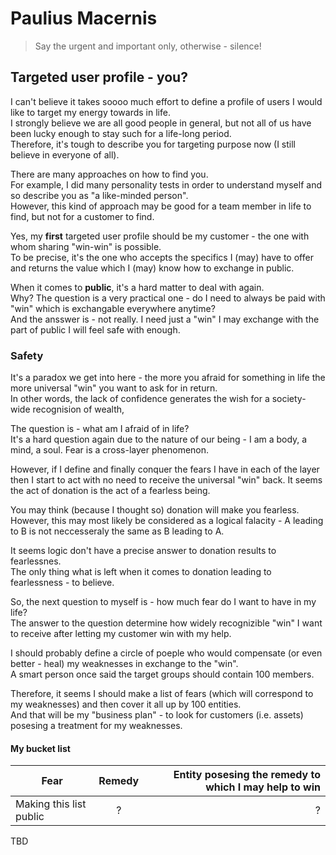 # Paulius Macernis

> Say the urgent and important only, otherwise - silence!


## Targeted user profile - you?

I can't believe it takes soooo much effort to define a profile of users I would like to target my energy towards in life.  
I strongly believe we are all good people in general, but not all of us have been lucky enough to stay such for a life-long period.  
Therefore, it's tough to describe you for targeting purpose now (I still believe in everyone of all).  

There are many approaches on how to find you.  
For example, I did many personality tests in order to understand myself and so describe you as "a like-minded person".  
However, this kind of approach may be good for a team member in life to find, but not for a customer to find. 

Yes, my **first** targeted user profile should be my customer - the one with whom sharing "win-win" is possible.  
To be precise, it's the one who accepts the specifics I (may) have to offer and returns the value which I (may) know how to exchange in public.  

When it comes to **public**, it's a hard matter to deal with again.  
Why? The question is a very practical one - do I need to always be paid with "win" which is exchangable everywhere anytime?  
And the ansswer is - not really. I need just a "win" I may exchange with the part of public I will feel safe with enough.   

### Safety  

It's a paradox we get into here - the more you afraid for something in life the more universal "win" you want to ask for in return.  
In other words, the lack of confidence generates the wish for a society-wide recognision of wealth,  

The question is - what am I afraid of in life?  
It's a hard question again due to the nature of our being - I am a body, a mind, a soul. Fear is a cross-layer phenomenon.  

However, if I define and finally conquer the fears I have in each of the layer then I start to act with no need to receive the universal "win" back.
It seems the act of donation is the act of a fearless being.  

You may think (because I thought so) donation will make you fearless.  
However, this may most likely be considered as a logical falacity - A leading to B is not neccesseraly the same as B leading to A.  

It seems logic don't have a precise answer to donation results to fearlessnes.  
The only thing what is left when it comes to donation leading to fearlessness - to believe.  

So, the next question to myself is - how much fear do I want to have in my life?  
The answer to the question determine how widely recognizible "win" I want to receive after letting my customer win with my help.  

I should probably define a circle of poeple who would compensate (or even better - heal) my weaknesses in exchange to the "win".  
A smart person once said the target groups should contain 100 members.  

Therefore, it seems I should make a list of fears (which will correspond to my weaknesses) and then cover it all up by 100 entities.  
And that will be my "business plan" - to look for customers (i.e. assets) posesing a treatment for my weaknesses.  

#### My bucket list

| Fear                    | Remedy        | Entity posesing the remedy to which I may help to win  |
| ----------------------- |:-------------:| ------------------------------------------------------:|
| Making this list public | ?             | ?                                                      |

TBD
